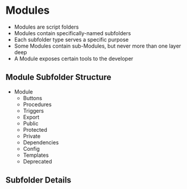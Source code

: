 # Modules
- Modules are script folders
- Modules contain specifically-named subfolders
- Each subfolder type serves a specific purpose
- Some Modules contain sub-Modules, but never more than one layer deep
- A Module exposes certain tools to the developer

## Module Subfolder Structure

- Module
  - Buttons
  - Procedures
  - Triggers
  - Export
  - Public
  - Protected
  - Private
  - Dependencies
  - Config
  - Templates
  - Deprecated 

## Subfolder Details
